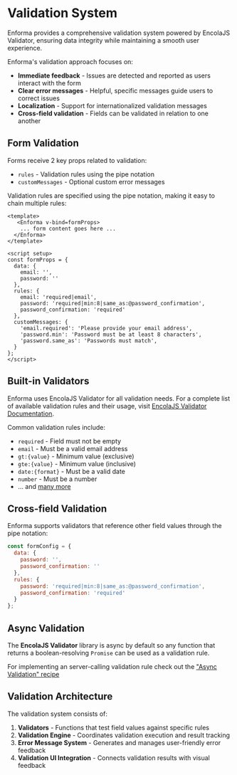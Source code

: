 # Validation System

Enforma provides a comprehensive validation system powered by EncolaJS Validator, ensuring data integrity while maintaining a smooth user experience.

Enforma's validation approach focuses on:

- **Immediate feedback** - Issues are detected and reported as users interact with the form
- **Clear error messages** - Helpful, specific messages guide users to correct issues
- **Localization** - Support for internationalized validation messages
- **Cross-field validation** - Fields can be validated in relation to one another

## Form Validation

Forms receive 2 key props related to validation:

- `rules` - Validation rules using the pipe notation
- `customMessages` - Optional custom error messages

Validation rules are specified using the pipe notation, making it easy to chain multiple rules:

```vue
<template>
   <Enforma v-bind=formProps>
    ... form content goes here ...
  </Enforma>
</template>

<script setup>
const formProps = {
  data: {
    email: '',
    password: ''
  },
  rules: {
    email: 'required|email',
    password: 'required|min:8|same_as:@password_confirmation',
    password_confirmation: 'required'
  },
  customMessages: {
    'email.required': 'Please provide your email address',
    'password.min': 'Password must be at least 8 characters',
    'password.same_as': 'Passwords must match',
  }
};
</script>
```

## Built-in Validators

Enforma uses EncolaJS Validator for all validation needs. For a complete list of available validation rules and their usage, visit [EncolaJS Validator Documentation](https://encolajs.com/validator/).

Common validation rules include:

- `required` - Field must not be empty
- `email` - Must be a valid email address
- `gt:{value}` - Minimum value (exclusive)
- `gte:{value}` - Minimum value (inclusive)
- `date:{format}` - Must be a valid date
- `number` - Must be a number
- ... and [many more](https://encolajs.com/validator/guide/validation-rules.html)

## Cross-field Validation

Enforma supports validators that reference other field values through the pipe notation:

```js
const formConfig = {
  data: {
    password: '',
    password_confirmation: ''
  },
  rules: {
    password: 'required|min:8|same_as:@password_confirmation',
    password_confirmation: 'required'
  }
};
```

## Async Validation

The **EncolaJS Validator** library is async by default so any function that returns a boolean-resolving `Promise` can be used as a validation rule.

For implementing an server-calling validation rule check out the ["Async Validation" recipe](/recipes/async-validation.md)

## Validation Architecture

The validation system consists of:

1. **Validators** - Functions that test field values against specific rules
2. **Validation Engine** - Coordinates validation execution and result tracking
3. **Error Message System** - Generates and manages user-friendly error feedback
4. **Validation UI Integration** - Connects validation results with visual feedback